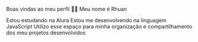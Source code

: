 Boas vindas ao meu perfil 💙💙
Meu nome é Rhuan 

Estou estudando na Alura
Estou me desenvolvendo na linguagem JavaScript
Utilizo esse espaço para minha organização e compartilhamento dos meu projetos desenvolvidos

